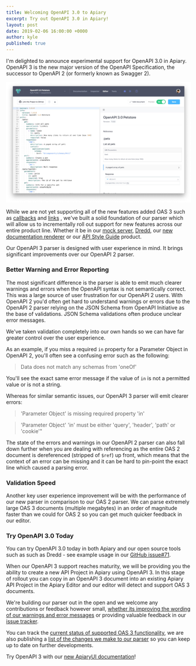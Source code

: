 ```yaml
---
title: Welcoming OpenAPI 3.0 to Apiary
excerpt: Try out OpenAPI 3.0 in Apiary!
layout: post
date: 2019-02-06 16:00:00 +0000
author: kyle
published: true
---
```


I'm delighted to announce experimental support for OpenAPI 3.0 in Apiary.
OpenAPI 3 is the new major version of the OpenAPI Specification, the successor
to OpenAPI 2 (or formerly known as Swagger 2).

[<img width="640" src="/images/2019-02-06-Petstore.jpg" alt="OpenAPI 3.0 in Apiary" />](https://oaspetstore.docs.apiary.io/)

While we are not yet supporting all of the new features added OAS 3 such as
[callbacks](https://github.com/OAI/OpenAPI-Specification/blob/master/versions/3.0.0.md#callbackObject)
and
[links](https://github.com/OAI/OpenAPI-Specification/blob/master/versions/3.0.0.md#linkObject)
, we've built a solid foundation of our parser which will allow us to
incrementally roll out support for new features across our entire product line.
Whether it be in our [mock server](https://help.apiary.io/tools/mock-server/),
[Dredd](https://dredd.org/en/latest/), our [new documentation
renderer](https://blog.apiary.io/ApiaryUI) or our [API Style
Guide](https://help.apiary.io/tools/style-guide/) product.

Our OpenAPI 3 parser is designed with user experience in mind. It brings
significant improvements over our OpenAPI 2 parser.

### Better Warning and Error Reporting

The most significant difference is the parser is able to emit much clearer
warnings and errors when the OpenAPI syntax is not semantically correct. This
was a large source of user frustration for our OpenAPI 2 users. With OpenAPI 2
you'd often get hard to understand warnings or errors due to the OpenAPI 2
parser relying on the JSON Schema from OpenAPI Initiative as the base of
validations. JSON Schema validations often produce unclear error messages.

We've taken validation completely into our own hands so we can have far greater
control over the user experience.

As an example, if you miss a required `in` property for a Parameter Object in
OpenAPI 2, you'll often see a confusing error such as the following:

> Data does not match any schemas from 'oneOf'

You'll see the exact same error message if the value of `in` is not a permitted
value or is not a string.

Whereas for similar semantic issues, our OpenAPI 3 parser will emit clearer
errors:

> 'Parameter Object' is missing required property 'in'

> 'Parameter Object' 'in' must be either 'query', 'header', 'path' or 'cookie'"

The state of the errors and warnings in our OpenAPI 2 parser can also fall down
further when you are dealing with referencing as the entire OAS 2 document is
dereferenced (stripped of `$ref`) up front, which means that the context of an
error can be missing and it can be hard to pin-point the exact line which
caused a parsing error.

### Validation Speed

Another key user experience improvement will be with the performance of our new
parser in comparison to our OAS 2 parser. We can parse extremely large OAS 3
documents (multiple megabytes) in an order of magnitude faster than we could
for OAS 2 so you can get much quicker feedback in our editor.

### Try OpenAPI 3.0 Today

You can try OpenAPI 3.0 today in both Apiary and our open source tools such as
such as Dredd - see example usage in our [GitHub
issue#71](https://github.com/apiaryio/api-elements.js/issues/71).

When our OpenAPI 3 support reaches maturity, we will be providing you the
ability to create a new API Project in Apiary using OpenAPI 3. In this stage of
rollout you can copy in an OpenAPI 3 document into an existing Apiary API
Project in the Apiary Editor and our editor will detect and support OAS 3
documents.

We're building our parser out in the open and we welcome any contributions or
feedback however small, [whether its improving the wording of our warnings and
error
messages](https://github.com/apiaryio/api-elements.js/blob/master/packages/openapi3-parser/lib/parser/annotations.js)
or providing valuable feedback in our [issue
tracker](https://github.com/apiaryio/api-elements.js/issues?q=is%3Aissue+is%3Aopen+sort%3Aupdated-desc+label%3Aopenapi3).

You can track the [current status of supported OAS 3
functionality](https://github.com/apiaryio/api-elements.js/blob/master/packages/openapi3-parser/STATUS.md),
we are also publishing a [list of the changes we make to our
parser](https://github.com/apiaryio/api-elements.js/blob/master/packages/openapi3-parser/CHANGELOG.md)
so you can keep up to date on further developments.

Try OpenAPI 3 with our [new ApiaryUI documentation](https://blog.apiary.io/ApiaryUI)!
